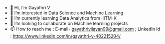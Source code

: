 - 👋 Hi, I’m Gayathri V
- 👀 I’m interested in Data Science and Machine Learning
- 🌱 I’m currently learning Data Analytics from IIITM-K
- 💞️ I’m looking to collaborate on Machine learning projects
- 📫 How to reach me : E-mail- gayathrivijayan99@gmail.com ; LinkedIn id : https://www.linkedin.com/in/gayathri-v-482215204/



<!---
gayathrivijayan1999/gayathrivijayan1999 is a ✨ special ✨ repository because its `README.md` (this file) appears on your GitHub profile.
You can click the Preview link to take a look at your changes.
--->

